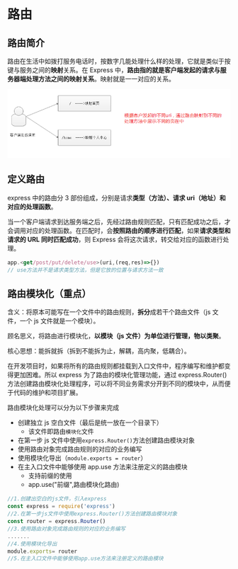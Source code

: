 # 路由

## 路由简介

路由在生活中如拨打服务电话时，按数字几能处理什么样的处理，它就是类似于按键与服务之间的**映射**关系。在 Express 中，**路由指的就是客户端发起的请求与服务器端处理方法之间的映射关系**。映射就是一一对应的关系。

![路由](./images/router.png)

## 定义路由

express 中的路由分 3 部份组成，分别是请求**类型（方法）、请求 uri（地址）和对应的处理函数**。

当一个客户端请求到达服务端之后，先经过路由规则匹配，只有匹配成功之后，才会调用对应的处理函数。在匹配时，会**按照路由的顺序进行匹配**，如果**请求类型和请求的 URL 同时匹配成功**，则 Express 会将这次请求，转交给对应的函数进行处理。

```js
app.<get/post/put/delete/use>(uri,(req,res)=>{})
// use方法并不是请求类型方法，但是它放的位置与请求方法一致
```

## 路由模块化（重点）

含义：将原本可能写在一个文件中的路由规则，**拆分**成若干个路由文件（js 文件，一个 js 文件就是一个模块）。

顾名思义，将路由进行模块化，**以模块（js 文件）为单位进行管理，物以类聚**。

核心思想：能拆就拆（拆到不能拆为止，解耦，高内聚，低耦合）。

在开发项目时，如果将所有的路由规则都挂载到入口文件中，程序编写和维护都变得更加困难。所以 express 为了路由的模块化管理功能，通过 express.Router()方法创建路由模块化处理程序，可以将不同业务需求分开到不同的模块中，从而便于代码的维护和项目扩展。

路由模块化处理可以分为以下步骤来完成

- 创建独立 js 空白文件（最后是统一放在一个目录下）
  - 该文件即路由`模块化`文件
- 在第一步 js 文件中使用`express.Router()`方法创建路由模块对象
- 使用路由对象完成路由规则的对应的业务编写
- 使用模块化导出（`module.exports = router`）
- 在主入口文件中能够使用 app.use 方法来注册定义的路由模块
  - 支持前缀的使用
  - app.use("前缀",路由模块化路由)

```js
//1.创建出空白的js文件，引入express
const express = require('express')
//2.在第一步js文件中使用express.Router()方法创建路由模块对象
const router = express.Router()
//3.使用路由对象完成路由规则的对应的业务编写
.......
//4.使用模块化导出
module.exports= router
//5.在主入口文件中能够使用app.use方法来注册定义的路由模块
```
